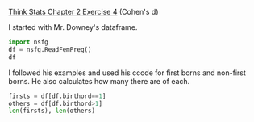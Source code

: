 [Think Stats Chapter 2 Exercise 4](http://greenteapress.com/thinkstats2/html/thinkstats2003.html#toc24) (Cohen's d)

I started with Mr. Downey's dataframe.

```python
import nsfg
df = nsfg.ReadFemPreg()
df
```

I followed his examples and used his ccode for first borns and non-first borns.  He also calculates how many there are of each.

```python
firsts = df[df.birthord==1]
others = df[df.birthord>1]
len(firsts), len(others)
```
